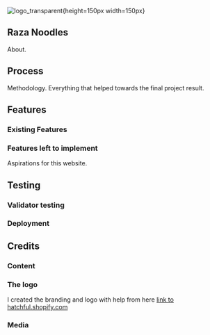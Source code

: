 ![logo_transparent](https://user-images.githubusercontent.com/95403588/148655256-bd6af69c-734b-4708-a101-237045cf8a3e.png){height=150px width=150px}

## Raza Noodles
About.


## Process
Methodology. Everything that helped towards the final project result.

## Features
### Existing Features


### Features left to implement
Aspirations for this website.


## Testing
### Validator testing


### Deployment

## Credits

### Content
### The logo

I created the branding and logo with help from here [link to hatchful.shopify.com](https://hatchful.shopify.com/)

### Media

